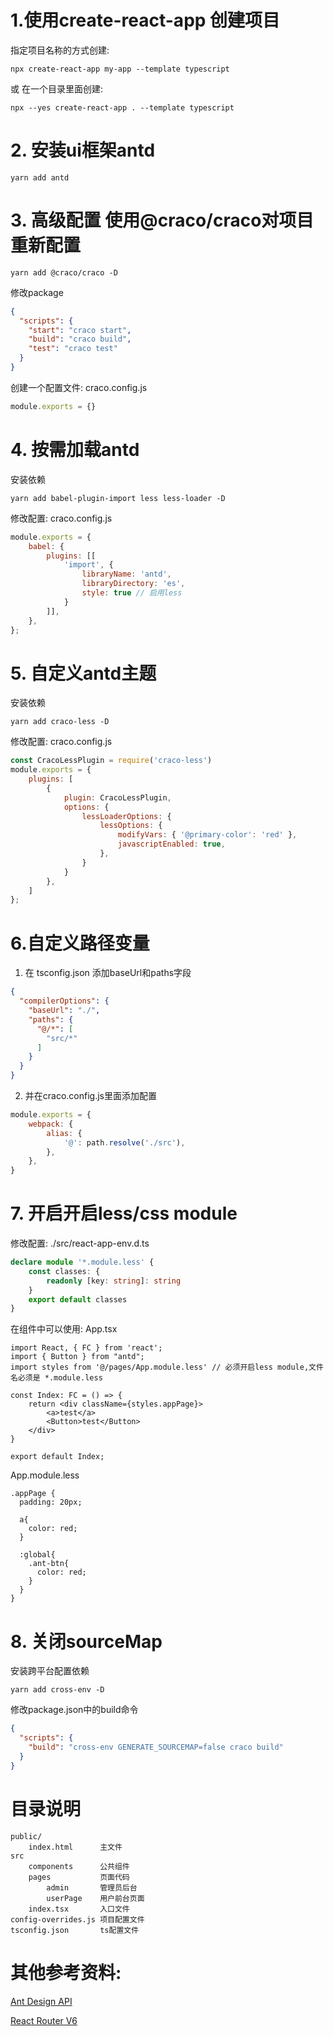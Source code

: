 # 1.使用create-react-app 创建项目

指定项目名称的方式创建:

```shell
npx create-react-app my-app --template typescript
```

或 在一个目录里面创建:

```shell
npx --yes create-react-app . --template typescript
```

# 2. 安装ui框架antd

```shell
yarn add antd
```

# 3. 高级配置 使用@craco/craco对项目重新配置

```shell
yarn add @craco/craco -D
```

修改package

```json
{
  "scripts": {
    "start": "craco start",
    "build": "craco build",
    "test": "craco test"
  }
}
```

创建一个配置文件: craco.config.js

```javascript
module.exports = {}
```

# 4. 按需加载antd

安装依赖

```shell
yarn add babel-plugin-import less less-loader -D
```

修改配置: craco.config.js

```javascript
module.exports = {
    babel: {
        plugins: [[
            'import', {
                libraryName: 'antd',
                libraryDirectory: 'es',
                style: true // 启用less
            }
        ]],
    },
};
```

# 5. 自定义antd主题

安装依赖

```shell
yarn add craco-less -D
```

修改配置: craco.config.js

```javascript
const CracoLessPlugin = require('craco-less')
module.exports = {
    plugins: [
        {
            plugin: CracoLessPlugin,
            options: {
                lessLoaderOptions: {
                    lessOptions: {
                        modifyVars: { '@primary-color': 'red' },
                        javascriptEnabled: true,
                    },
                }
            }
        },
    ]
};
```

# 6.自定义路径变量

1. 在 tsconfig.json 添加baseUrl和paths字段

```json
{
  "compilerOptions": {
    "baseUrl": "./",
    "paths": {
      "@/*": [
        "src/*"
      ]
    }
  }
}
```

2. 并在craco.config.js里面添加配置

```javascript
module.exports = {
    webpack: {
        alias: {
            '@': path.resolve('./src'),
        },
    },
}
```

# 7. 开启开启less/css module

修改配置: ./src/react-app-env.d.ts

```typescript
declare module '*.module.less' {
    const classes: {
        readonly [key: string]: string
    }
    export default classes
}
```

在组件中可以使用: App.tsx

```tsx
import React, { FC } from 'react';
import { Button } from "antd";
import styles from '@/pages/App.module.less' // 必须开启less module,文件名必须是 *.module.less

const Index: FC = () => {
    return <div className={styles.appPage}>
        <a>test</a>
        <Button>test</Button>
    </div>
}

export default Index;
```

App.module.less

```less
.appPage {
  padding: 20px;
  
  a{
    color: red;
  }
  
  :global{
    .ant-btn{
      color: red;
    }
  }
}
```

# 8. 关闭sourceMap

安装跨平台配置依赖

```shell
yarn add cross-env -D
```

修改package.json中的build命令

```json
{
  "scripts": {
    "build": "cross-env GENERATE_SOURCEMAP=false craco build"
  }
}
```

# 目录说明

```text
public/
    index.html      主文件
src
    components      公共组件
    pages           页面代码
        admin       管理员后台
        userPage    用户前台页面
    index.tsx       入口文件
config-overrides.js 项目配置文件
tsconfig.json       ts配置文件
```

# 其他参考资料:

[Ant Design API](https://ant.design/components/overview-cn/)

[React Router V6](https://reactrouter.com/docs/en/v6)
